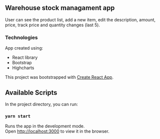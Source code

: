 ## Warehouse stock managament app
User can see the product list, add a new item, edit the description, amount, price, track price and quantity changes (last 5).

### Technologies
App created using: 
* React library 
* Bootstrap
* Highcharts

This project was bootstrapped with [Create React App](https://github.com/facebook/create-react-app).

## Available Scripts

In the project directory, you can run:

### `yarn start`

Runs the app in the development mode.<br />
Open [http://localhost:3000](http://localhost:3000) to view it in the browser.
